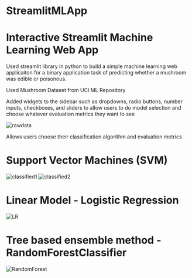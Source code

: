 # StreamlitMLApp

# Interactive Streamlit Machine Learning Web App

Used streamlit library in python to build a simple machine learning web applicaiton for a binary application task
of predicting whether a mushroom was edible or poisonous.

Used Mushroom Dataset from UCI ML Repository 

Added widgets to the sidebar such as dropdowns, radio buttons, number inputs, checkboxes, and sliders to allow 
users to do model selection and choose whatever evaluation metrics they want to see

![rawdata](https://user-images.githubusercontent.com/97641116/197320757-f6e5829b-572a-4c76-b1d2-ea112d3060d0.PNG)


Allows users choose their classification algorithm and evaluation metrics



# Support Vector Machines (SVM)
![classified1](https://user-images.githubusercontent.com/97641116/197320764-8a913d42-5718-4b24-9f61-6598babd8743.PNG)
![classified2](https://user-images.githubusercontent.com/97641116/197320770-0d4fa4e2-6a78-4cea-9bf0-2e2ec56c1549.PNG)

# Linear Model - Logistic Regression
![LR](https://user-images.githubusercontent.com/97641116/197320773-c41c7493-608b-40aa-b579-05d2aaf418a0.PNG)


# Tree based ensemble method - RandomForestClassifier
![RandomForest](https://user-images.githubusercontent.com/97641116/197320774-3f2a78af-4776-4b28-8346-69aef61cbbd9.PNG)

